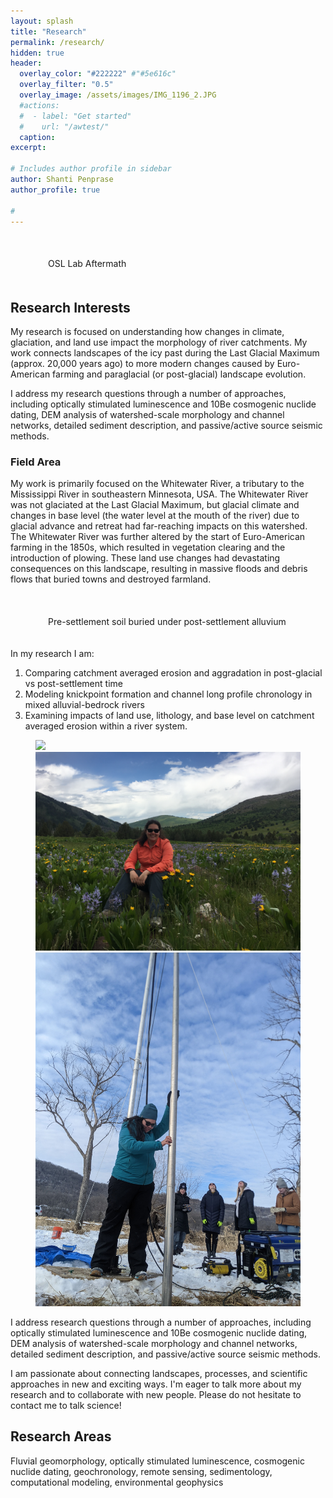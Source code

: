 ```yaml
---
layout: splash
title: "Research"
permalink: /research/
hidden: true
header:
  overlay_color: "#222222" #"#5e616c"
  overlay_filter: "0.5"
  overlay_image: /assets/images/IMG_1196_2.JPG
  #actions:
  #  - label: "Get started"
  #    url: "/awtest/"
  caption:
excerpt:

# Includes author profile in sidebar
author: Shanti Penprase
author_profile: true

#         
---
```

<figure style="width: 400px; padding: 20px" class="align-right">
  <img src="{{ site.url }}{{ site.baseurl }}/assets/images/banners/IMG_2277.JPG" alt="">
  <figcaption>OSL Lab Aftermath</figcaption>
</figure>

## Research Interests

My research is focused on understanding how changes in climate, glaciation, and land use impact the morphology of river catchments. My work connects landscapes of the icy past during the Last Glacial Maximum (approx. 20,000 years ago) to more modern changes caused by Euro-American farming and paraglacial (or post-glacial) landscape evolution.

I address my research questions through a number of approaches, including optically stimulated luminescence and 10Be cosmogenic nuclide dating, DEM analysis of watershed-scale morphology and channel networks, detailed sediment description, and passive/active source seismic methods.

### Field Area

My work is primarily focused on the Whitewater River, a tributary to the Mississippi River in southeastern Minnesota, USA. The Whitewater River was not glaciated at the Last Glacial Maximum, but glacial climate and changes in base level (the water level at the mouth of the river) due to glacial advance and retreat had far-reaching impacts on this watershed. The Whitewater River was further altered by the start of Euro-American farming in the 1850s, which resulted in vegetation clearing and the introduction of plowing. These land use changes had devastating consequences on this landscape, resulting in massive floods and debris flows that buried towns and destroyed farmland.

<figure style="width: 400px; padding: 20px" class="align-left">
  <img src="{{ site.url }}{{ site.baseurl }}/assets/images/IMG_5543_2.JPG" alt="">
  <figcaption>Pre-settlement soil buried under post-settlement alluvium</figcaption>
</figure>

In my research I am:
1. Comparing catchment averaged erosion and aggradation in post-glacial vs post-settlement time
2. Modeling knickpoint formation and channel long profile chronology in mixed alluvial-bedrock rivers
3.  Examining impacts of land use, lithology, and base level on catchment averaged erosion within a river system.

<figure class="third">
	<img src="/assets/images/IMG_5616_2.JPG"">
	<img src="/assets/images/IMG_4236.JPG">
	<img src="/assets/images/PXL_20220227_211207835.JPEG">
	<figcaption></figcaption>
</figure>

I address research questions through a number of approaches, including optically stimulated luminescence and 10Be cosmogenic nuclide dating, DEM analysis of watershed-scale morphology and channel networks, detailed sediment description, and passive/active source seismic methods.

I am passionate about connecting landscapes, processes, and scientific approaches in new and exciting ways. I'm eager to talk more about my research and to collaborate with new people. Please do not hesitate to contact me to talk science!

## Research Areas
Fluvial geomorphology, optically stimulated luminescence, cosmogenic nuclide dating, geochronology, remote sensing, sedimentology, computational modeling, environmental geophysics
